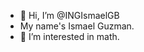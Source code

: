- 👋 Hi, I’m @INGIsmaelGB
- My name's Ismael Guzman.
- 👀 I’m interested in math.
<!---
INGIsmaelGB/INGIsmaelGB is a ✨ special ✨ repository because its `README.md` (this file) appears on your GitHub profile.
You can click the Preview link to take a look at your changes.
--->

